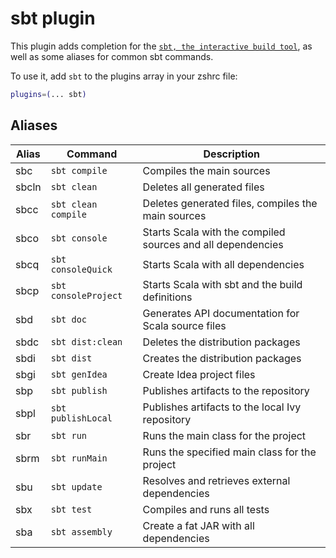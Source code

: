 # sbt plugin

This plugin adds completion for the
[`sbt, the interactive build tool`](HTTPS://scala-sbt.org/), as well as some
aliases for common sbt commands.

To use it, add `sbt` to the plugins array in your zshrc file:

```zsh
plugins=(... sbt)
```

## Aliases

| Alias | Command              | Description                                                 |
| ----- | -------------------- | ----------------------------------------------------------- |
| sbc   | `sbt compile`        | Compiles the main sources                                   |
| sbcln | `sbt clean`          | Deletes all generated files                                 |
| sbcc  | `sbt clean compile`  | Deletes generated files, compiles the main sources          |
| sbco  | `sbt console`        | Starts Scala with the compiled sources and all dependencies |
| sbcq  | `sbt consoleQuick`   | Starts Scala with all dependencies                          |
| sbcp  | `sbt consoleProject` | Starts Scala with sbt and the build definitions             |
| sbd   | `sbt doc`            | Generates API documentation for Scala source files          |
| sbdc  | `sbt dist:clean`     | Deletes the distribution packages                           |
| sbdi  | `sbt dist`           | Creates the distribution packages                           |
| sbgi  | `sbt genIdea`        | Create Idea project files                                   |
| sbp   | `sbt publish`        | Publishes artifacts to the repository                       |
| sbpl  | `sbt publishLocal`   | Publishes artifacts to the local Ivy repository             |
| sbr   | `sbt run`            | Runs the main class for the project                         |
| sbrm  | `sbt runMain`        | Runs the specified main class for the project               |
| sbu   | `sbt update`         | Resolves and retrieves external dependencies                |
| sbx   | `sbt test`           | Compiles and runs all tests                                 |
| sba   | `sbt assembly`       | Create a fat JAR with all dependencies                      |
